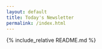 ```yaml
---
layout: default
title: Today's Newsletter
permalink: /index.html
---
```


{% include_relative README.md %}
